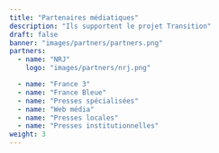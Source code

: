```yaml
---
title: "Partenaires médiatiques"
description: "Ils supportent le projet Transition"
draft: false
banner: "images/partners/partners.png"
partners:
  - name: "NRJ"
    logo: "images/partners/nrj.png"

  - name: "France 3"
  - name: "France Bleue"
  - name: "Presses spécialisées"
  - name: "Web média"
  - name: "Presses locales"
  - name: "Presses institutionnelles"
weight: 3
---
```


